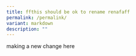 ```yaml
---
title: ffthis should be ok to rename renafaff
permalink: /permalink/
variant: markdown
description: ""
---
```

making a new change here